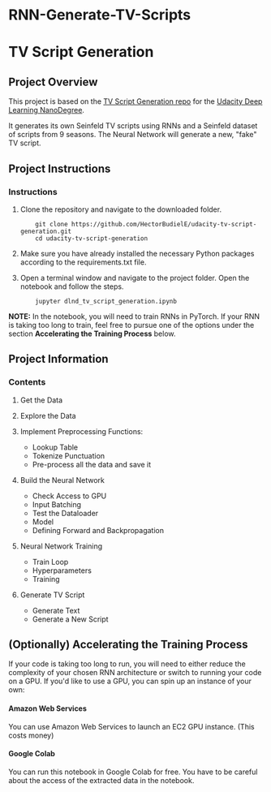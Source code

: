 # RNN-Generate-TV-Scripts
[//]: # (Image References)

[image1]: ./images/sample_beagle.jpg "Sample Output"
[image2]: ./images/vgg16_model.png "VGG-16 Model Layers"
[image3]: ./images/vgg16_model_draw.png "VGG16 Model Figure"

# TV Script Generation

## Project Overview

This project is based on the [TV Script Generation repo](https://github.com/udacity/deep-learning-v2-pytorch/tree/master/project-tv-script-generation) for the [Udacity Deep Learning NanoDegree](https://www.udacity.com/course/deep-learning-nanodegree--nd101).

It generates its own Seinfeld TV scripts using RNNs and a Seinfeld dataset of scripts from 9 seasons. The Neural Network will generate a new, "fake" TV script.

## Project Instructions

### Instructions

1. Clone the repository and navigate to the downloaded folder.
	
	```	
		git clone https://github.com/HectorBudielE/udacity-tv-script-generation.git
		cd udacity-tv-script-generation
	```
2. Make sure you have already installed the necessary Python packages according to the requirements.txt file.
3. Open a terminal window and navigate to the project folder. Open the notebook and follow the steps.
	
	```
		jupyter dlnd_tv_script_generation.ipynb
	```

__NOTE:__ In the notebook, you will need to train RNNs in PyTorch.  If your RNN is taking too long to train, feel free to pursue one of the options under the section __Accelerating the Training Process__ below.

## Project Information

### Contents

1. Get the Data
2. Explore the Data
3. Implement Preprocessing Functions:
    * Lookup Table
    * Tokenize Punctuation
    * Pre-process all the data and save it
    
4. Build the Neural Network
    * Check Access to GPU
    * Input Batching
    * Test the Dataloader
    * Model
    * Defining Forward and Backpropagation
    
5. Neural Network Training
    * Train Loop
    * Hyperparameters
    * Training
    
6. Generate TV Script
    * Generate Text
    * Generate a New Script

## (Optionally) Accelerating the Training Process 

If your code is taking too long to run, you will need to either reduce the complexity of your chosen RNN architecture or switch to running your code on a GPU.  If you'd like to use a GPU, you can spin up an instance of your own:

#### Amazon Web Services

You can use Amazon Web Services to launch an EC2 GPU instance. (This costs money)

#### Google Colab

You can run this notebook in Google Colab for free. You have to be careful about the access of the extracted data in the notebook.
